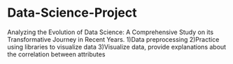 # Data-Science-Project
Analyzing the Evolution of Data Science: A Comprehensive Study on its Transformative Journey in Recent Years.
1)Data preprocessing
2)Practice using libraries to visualize data
3)Visualize data, provide explanations about the correlation between attributes
